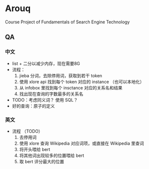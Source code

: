 # Arouq
Course Project of Fundamentals of Search Engine Technology

## QA
### 中文
* list + 二分以减少内存，现在需要8G
* 流程：
    1. jieba 分词，去除停用词，获取到若干 token
    2. 使用 xlore api 找到每个 token 对应的 instance （也可以本地化）
    3. 从 infobox 里找到每个 insctance 对应的关系名和结果
    4. 找出现在查询的字数最多的关系名
* TODO：考虑同义词？ 使用 SQL？
* 好的查询：原子的定义

### 英文
* 流程 （TODO）
    1. 去停用词
    2. 使用 xlore 查询 Wikipedia 对应词项，或直接在 Wikipedia 里查词
    3. 将开头喂给 bert
    4. 将其他词出现较多的位置喂给 bert
    5. 取 bert 评分最大的位置
